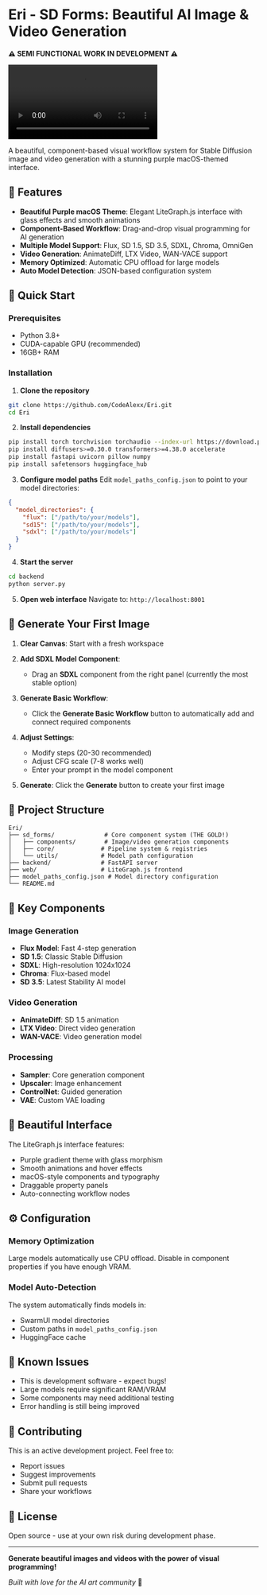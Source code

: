 # Eri - SD Forms: Beautiful AI Image & Video Generation

**⚠️ SEMI FUNCTIONAL WORK IN DEVELOPMENT ⚠️**

![Demo Video](https://user-images.githubusercontent.com/your-username/demo-video.mp4)

A beautiful, component-based visual workflow system for Stable Diffusion image and video generation with a stunning purple macOS-themed interface.

## 🎨 Features

- **Beautiful Purple macOS Theme**: Elegant LiteGraph.js interface with glass effects and smooth animations
- **Component-Based Workflow**: Drag-and-drop visual programming for AI generation
- **Multiple Model Support**: Flux, SD 1.5, SD 3.5, SDXL, Chroma, OmniGen
- **Video Generation**: AnimateDiff, LTX Video, WAN-VACE support
- **Memory Optimized**: Automatic CPU offload for large models
- **Auto Model Detection**: JSON-based configuration system

## 🚀 Quick Start

### Prerequisites
- Python 3.8+
- CUDA-capable GPU (recommended)
- 16GB+ RAM

### Installation

1. **Clone the repository**
```bash
git clone https://github.com/CodeAlexx/Eri.git
cd Eri
```

2. **Install dependencies**
```bash
pip install torch torchvision torchaudio --index-url https://download.pytorch.org/whl/cu121
pip install diffusers>=0.30.0 transformers>=4.38.0 accelerate
pip install fastapi uvicorn pillow numpy
pip install safetensors huggingface_hub
```

3. **Configure model paths**
Edit `model_paths_config.json` to point to your model directories:
```json
{
  "model_directories": {
    "flux": ["/path/to/your/models"],
    "sd15": ["/path/to/your/models"],
    "sdxl": ["/path/to/your/models"]
  }
}
```

4. **Start the server**
```bash
cd backend
python server.py
```

5. **Open web interface**
Navigate to: `http://localhost:8001`

## 🎯 Generate Your First Image

1. **Clear Canvas**: Start with a fresh workspace

2. **Add SDXL Model Component**: 
   - Drag an **SDXL** component from the right panel (currently the most stable option)
   
3. **Generate Basic Workflow**: 
   - Click the **Generate Basic Workflow** button to automatically add and connect required components

4. **Adjust Settings**: 
   - Modify steps (20-30 recommended)
   - Adjust CFG scale (7-8 works well)
   - Enter your prompt in the model component

5. **Generate**: Click the **Generate** button to create your first image

## 📁 Project Structure

```
Eri/
├── sd_forms/              # Core component system (THE GOLD!)
│   ├── components/        # Image/video generation components
│   ├── core/             # Pipeline system & registries
│   └── utils/            # Model path configuration
├── backend/              # FastAPI server
├── web/                  # LiteGraph.js frontend
├── model_paths_config.json # Model directory configuration
└── README.md
```

## 🔧 Key Components

### Image Generation
- **Flux Model**: Fast 4-step generation
- **SD 1.5**: Classic Stable Diffusion
- **SDXL**: High-resolution 1024x1024
- **Chroma**: Flux-based model
- **SD 3.5**: Latest Stability AI model

### Video Generation  
- **AnimateDiff**: SD 1.5 animation
- **LTX Video**: Direct video generation
- **WAN-VACE**: Video generation model

### Processing
- **Sampler**: Core generation component
- **Upscaler**: Image enhancement
- **ControlNet**: Guided generation
- **VAE**: Custom VAE loading

## 🎨 Beautiful Interface

The LiteGraph.js interface features:
- Purple gradient theme with glass morphism
- Smooth animations and hover effects
- macOS-style components and typography
- Draggable property panels
- Auto-connecting workflow nodes

## ⚙️ Configuration

### Memory Optimization
Large models automatically use CPU offload. Disable in component properties if you have enough VRAM.

### Model Auto-Detection
The system automatically finds models in:
- SwarmUI model directories
- Custom paths in `model_paths_config.json`
- HuggingFace cache

## 🐛 Known Issues

- This is development software - expect bugs!
- Large models require significant RAM/VRAM
- Some components may need additional testing
- Error handling is still being improved

## 🤝 Contributing

This is an active development project. Feel free to:
- Report issues
- Suggest improvements
- Submit pull requests
- Share your workflows

## 📄 License

Open source - use at your own risk during development phase.

---

**Generate beautiful images and videos with the power of visual programming!**

*Built with love for the AI art community* 💜